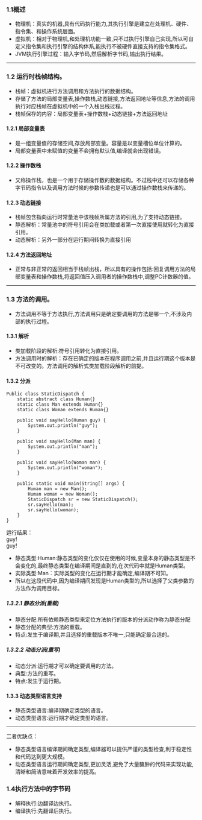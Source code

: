 ### 1.1概述
- 物理机：真实的机器,具有代码执行能力,其执行引擎是建立在处理机、硬件、指令集、和操作系统层面。
- 虚拟机：相对于物理机,和处理机功能一致,只不过执行引擎自己实现,所以可自定义指令集和执行引擎的结构体系,能执行不被硬件直接支持的指令集格式。
- JVM执行引擎过程：输入字节码,然后解析字节码,输出执行结果。

---

### 1.2 运行时栈帧结构。
- 栈帧：虚拟机进行方法调用和方法执行的数据结构。
- 存储了方法的局部变量表,操作数栈,动态链接,方法返回地址等信息,方法的调用执行对应栈帧在虚拟机中的一个入栈出栈过程。
- 栈帧保存的内容：局部变量表+操作数栈+动态链接+方法返回地址

#### 1.2.1 局部变量表
- 是一组变量值的存储空间,存放局部变量。容量是以变量槽位单位计算的。
- 局部变量表中未赋值的变量不会拥有默认值,编译就会出现错误。

#### 1.2.2 操作数栈
- 又称操作栈，也是一个用于存储操作数的数据结构。不过栈中还可以存储各种字节码指令以及调用方法时候的参数传递也是可以通过操作数栈来传递的。

#### 1.2.3 动态链接
- 栈帧包含指向运行时常量池中该栈帧所属方法的引用,为了支持动态链接。
- 静态解析：常量池中的符号引用会在类加载或者第一次直接使用就转化为直接引用。
- 动态解析：另外一部分在运行期间转换为直接引用

#### 1.2.4 方法返回地址
- 正常与非正常的返回相当于栈帧出栈，所以具有的操作包括:回复调用方法的局部变量表和操作数栈,将返回值压入调用者的操作数栈中,调整PC计数器的值。

---
### 1.3 方法的调用。
- 方法调用不等于方法执行,方法调用只是确定要调用的方法是哪一个,不涉及内部的执行过程。

#### 1.3.1 解析
- 类加载阶段的解析:符号引用转化为直接引用。
- 方法调用时的解析：存在已确定的版本在程序调用之前,并且运行期这个版本是不可改变的。方法调用的解析式类加载阶段解析的前提。

#### 1.3.2 分派

```
Public class StaticDispatch {
    static abstract class Human{}
    static class Man extends Human{}
    static class Woman extends Human{}
    
    public void sayHello(Human guy) {
        System.out.println("guy");
    }
    
    public void sayHello(Man man) {
        System.out.println("man");
    }
    
    public void sayHello(Woman man) {
        System.out.println("woman");
    }
    
    public static void main(String[] args) {
        Human man = new Man();
        Human woman = new Woman();
        StaticDispatch sr = new StaticDispatch();
        sr.sayHello(man);
        sr.sayHello(woman);
    }
}
```
运行结果：</br>
    guy!</br>
    guy!</br>
- 静态类型:Human:静态类型的变化仅仅在使用的时候,变量本身的静态类型是不会变化的,最终静态类型在编译期间是直到的,在次代码中就是Human类型。
- 实际类型:Man：实际类型的变化在运行期才能确定,编译期不可知。
- 所以在这段代码中,因为编译期间发现是Human类型的,所以选择了父类参数的方法作为调用目标。

##### 1.3.2.1 静态分派(重载)
- 静态分配:所有依赖静态类型来定位方法执行的版本的分派动作称为静态分配
- 静态分配的典型:方法的重载。
- 特点:发生于编译期,并且选择的重载版本不唯一,只能确定最合适的。

##### 1.3.2.2 动态分派(重写)
- 动态分派:运行期才可以确定要调用的方法。
- 典型:方法的重写。
- 特点:发生于运行期。

#### 1.3.3 动态类型语言支持
- 静态类型语言:编译期确定类型的语言。
- 动态类型语言:运行期才确定类型的语言。</br>

---

二者优缺点：
- 静态类型语言编译期间确定类型,编译器可以提供严谨的类型检查,利于稳定性和代码达到更大规模。
- 动态类型语言运行期间确定类型,更加灵活,避免了大量臃肿的代码来实现功能,清晰和简洁意味着开发效率的提高。

### 1.4执行方法中的字节码
- 解释执行:边翻译边执行。
- 编译执行:先翻译后执行。

